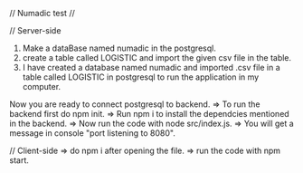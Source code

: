  // Numadic test //

 // Server-side

 1) Make a dataBase named numadic in the postgresql.
 2) create a table called LOGISTIC and import the given csv file in the table.
 3) I have created a database named numadic and imported .csv file in a table called LOGISTIC in postgresql to run the application in my computer.

 Now you are ready to connect postgresql to backend.
 => To run the backend first do npm init.
 => Run npm i to install the dependcies mentioned in the backend.
 => Now run the code with node src/index.js.
 => You will get a message in console "port listening to 8080".

// Client-side
=> do npm i after opening the file.
=> run the code with npm start.

